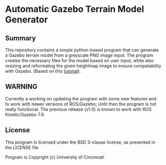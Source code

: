 # Automatic Gazebo Terrain Model Generator

## Summary

This repository contains a simple python-based program that can generate a Gazebo terrain model from a greyscale PNG image input. The program creates the necessary files for the model based on user input, while also resizing and reformating the given heightmap image to ensure compatability with Gazebo. (Based on this [tutorial](https://github.com/AS4SR/general_info/wiki/Creating-Heightmaps-for-Gazebo)).

## WARNING

Currently a working on updating the program with some new features and to work with newer versions of ROS/Gazebo; Until then the program is not really functional. The previous release (v1.0) is known to work with ROS Kinetic/Gazebo 7.9.

## License

This program is licensed under the BSD 3-clause license, as presented in the LICENSE file

Program is Copyright (c) University of Cincinnati

